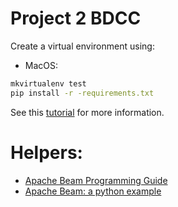 # Project 2 BDCC

Create a virtual environment using:

* MacOS:
```bash
mkvirtualenv test
pip install -r -requirements.txt
```
See this [tutorial](https://www.andreagrandi.it/2018/12/19/installing-python-and-virtualenv-on-osx/) for more information.

# Helpers:
* [Apache Beam Programming Guide](https://beam.apache.org/documentation/programming-guide/)
* [Apache Beam: a python example](https://medium.com/@brunoripa/apache-beam-a-python-example-5644ca4ed581)